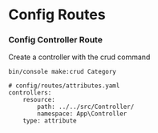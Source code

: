 # Config Routes

### Config Controller Route

Create a controller with the crud command
```
bin/console make:crud Category
```

```
# config/routes/attributes.yaml
controllers:
    resource:
        path: ../../src/Controller/
        namespace: App\Controller
    type: attribute
```
